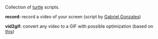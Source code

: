 Collection of [turtle](https://hackage.haskell.org/package/turtle-1.2.3/docs/Turtle-Tutorial.html) scripts.

**record:** record a video of your screen (script by [Gabriel Gonzales](https://github.com/Gabriel439))

**vid2gif:** convert any video to a GIF with possible optimization (based on [this](http://xmodulo.com/convert-video-animated-gif-image-linux.html))

